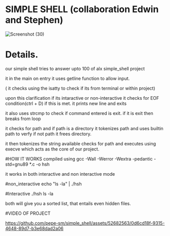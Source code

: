 # SIMPLE SHELL (collaboration Edwin and Stephen)

![Screenshot (30)](https://github.com/pepe-sm/simple_shell/assets/52682563/b8632583-9a67-4910-9cfb-41cc153fb38f)

# Details.

our simple shell tries to answer upto 100 of alx simple_shell project



it in the main 
on entry it uses getline function to allow input.

( it checks using the isatty to check if its from terminal or within project)


upon this clarification if its intaractive or non-interactive
it checks for EOF condition(ctrl + D) if this is met. it prints new line and exits

it also uses strcmp to check if command entered is exit. 
if it is exit then breaks from loop 

it checks for path and if path is a directory it tokenizes path and uses builtin path to verfy
if not path it frees directory.

it then tokenizes the string available
checks for path 
and executes using execve which acts as the core of our project.

#HOW IT WORKS
compiled using 
gcc -Wall -Werror -Wextra -pedantic -std=gnu89 *.c -o hsh


it works in both interactive and non interactive mode

#non_interactive
echo "ls -la" | ./hsh

#Interactive
./hsh
ls -la

both will give you a sorted list, that entails even hidden files.

#VIDEO OF PROJECT


https://github.com/pepe-sm/simple_shell/assets/52682563/0d6cd18f-9315-4648-89d7-b3e68dad2a06



